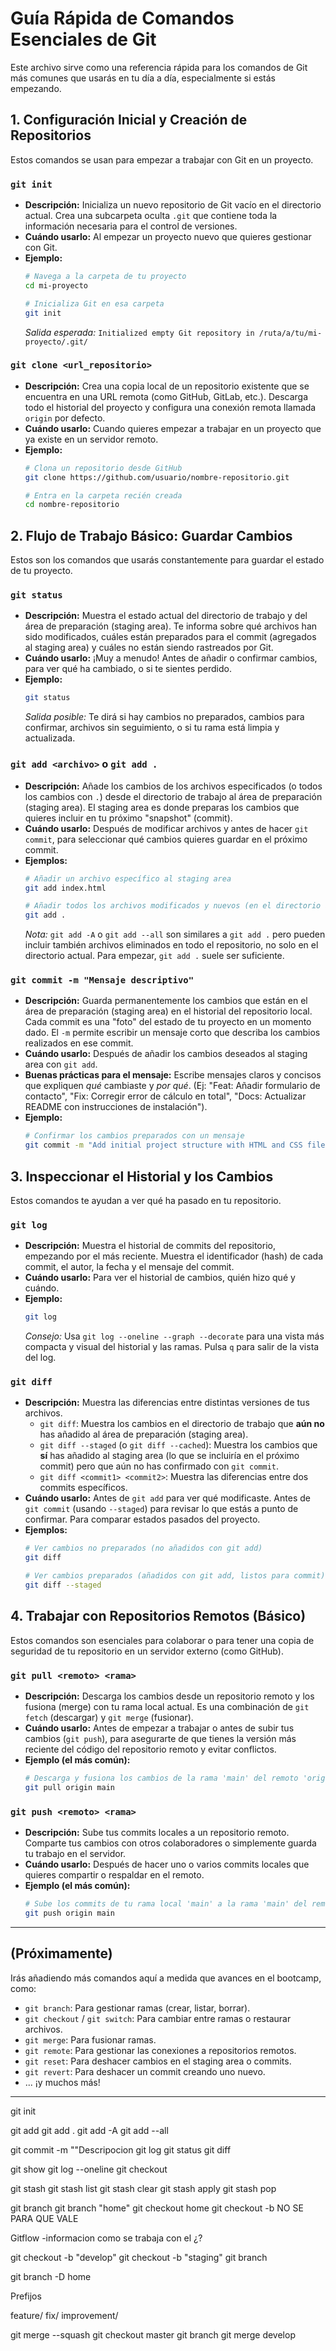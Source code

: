 # Guía Rápida de Comandos Esenciales de Git

Este archivo sirve como una referencia rápida para los comandos de Git más comunes que usarás en tu día a día, especialmente si estás empezando.

## 1. Configuración Inicial y Creación de Repositorios

Estos comandos se usan para empezar a trabajar con Git en un proyecto.

### `git init`

*   **Descripción:** Inicializa un nuevo repositorio de Git vacío en el directorio actual. Crea una subcarpeta oculta `.git` que contiene toda la información necesaria para el control de versiones.
*   **Cuándo usarlo:** Al empezar un proyecto nuevo que quieres gestionar con Git.
*   **Ejemplo:**
    ```bash
    # Navega a la carpeta de tu proyecto
    cd mi-proyecto

    # Inicializa Git en esa carpeta
    git init
    ```
    *Salida esperada:* `Initialized empty Git repository in /ruta/a/tu/mi-proyecto/.git/`

### `git clone <url_repositorio>`

*   **Descripción:** Crea una copia local de un repositorio existente que se encuentra en una URL remota (como GitHub, GitLab, etc.). Descarga todo el historial del proyecto y configura una conexión remota llamada `origin` por defecto.
*   **Cuándo usarlo:** Cuando quieres empezar a trabajar en un proyecto que ya existe en un servidor remoto.
*   **Ejemplo:**
    ```bash
    # Clona un repositorio desde GitHub
    git clone https://github.com/usuario/nombre-repositorio.git

    # Entra en la carpeta recién creada
    cd nombre-repositorio
    ```

## 2. Flujo de Trabajo Básico: Guardar Cambios

Estos son los comandos que usarás constantemente para guardar el estado de tu proyecto.

### `git status`

*   **Descripción:** Muestra el estado actual del directorio de trabajo y del área de preparación (staging area). Te informa sobre qué archivos han sido modificados, cuáles están preparados para el commit (agregados al staging area) y cuáles no están siendo rastreados por Git.
*   **Cuándo usarlo:** ¡Muy a menudo! Antes de añadir o confirmar cambios, para ver qué ha cambiado, o si te sientes perdido.
*   **Ejemplo:**
    ```bash
    git status
    ```
    *Salida posible:* Te dirá si hay cambios no preparados, cambios para confirmar, archivos sin seguimiento, o si tu rama está limpia y actualizada.

### `git add <archivo>` o `git add .`

*   **Descripción:** Añade los cambios de los archivos especificados (o todos los cambios con `.`) desde el directorio de trabajo al área de preparación (staging area). El staging area es donde preparas los cambios que quieres incluir en tu próximo "snapshot" (commit).
*   **Cuándo usarlo:** Después de modificar archivos y antes de hacer `git commit`, para seleccionar qué cambios quieres guardar en el próximo commit.
*   **Ejemplos:**
    ```bash
    # Añadir un archivo específico al staging area
    git add index.html

    # Añadir todos los archivos modificados y nuevos (en el directorio actual y subdirectorios) al staging area
    git add .
    ```
    *Nota:* `git add -A` o `git add --all` son similares a `git add .` pero pueden incluir también archivos eliminados en todo el repositorio, no solo en el directorio actual. Para empezar, `git add .` suele ser suficiente.

### `git commit -m "Mensaje descriptivo"`

*   **Descripción:** Guarda permanentemente los cambios que están en el área de preparación (staging area) en el historial del repositorio local. Cada commit es una "foto" del estado de tu proyecto en un momento dado. El `-m` permite escribir un mensaje corto que describa los cambios realizados en ese commit.
*   **Cuándo usarlo:** Después de añadir los cambios deseados al staging area con `git add`.
*   **Buenas prácticas para el mensaje:** Escribe mensajes claros y concisos que expliquen *qué* cambiaste y *por qué*. (Ej: "Feat: Añadir formulario de contacto", "Fix: Corregir error de cálculo en total", "Docs: Actualizar README con instrucciones de instalación").
*   **Ejemplo:**
    ```bash
    # Confirmar los cambios preparados con un mensaje
    git commit -m "Add initial project structure with HTML and CSS files"
    ```

## 3. Inspeccionar el Historial y los Cambios

Estos comandos te ayudan a ver qué ha pasado en tu repositorio.

### `git log`

*   **Descripción:** Muestra el historial de commits del repositorio, empezando por el más reciente. Muestra el identificador (hash) de cada commit, el autor, la fecha y el mensaje del commit.
*   **Cuándo usarlo:** Para ver el historial de cambios, quién hizo qué y cuándo.
*   **Ejemplo:**
    ```bash
    git log
    ```
    *Consejo:* Usa `git log --oneline --graph --decorate` para una vista más compacta y visual del historial y las ramas. Pulsa `q` para salir de la vista del log.

### `git diff`

*   **Descripción:** Muestra las diferencias entre distintas versiones de tus archivos.
    *   `git diff`: Muestra los cambios en el directorio de trabajo que **aún no** has añadido al área de preparación (staging area).
    *   `git diff --staged` (o `git diff --cached`): Muestra los cambios que **sí** has añadido al staging area (lo que se incluiría en el próximo commit) pero que aún no has confirmado con `git commit`.
    *   `git diff <commit1> <commit2>`: Muestra las diferencias entre dos commits específicos.
*   **Cuándo usarlo:** Antes de `git add` para ver qué modificaste. Antes de `git commit` (usando `--staged`) para revisar lo que estás a punto de confirmar. Para comparar estados pasados del proyecto.
*   **Ejemplos:**
    ```bash
    # Ver cambios no preparados (no añadidos con git add)
    git diff

    # Ver cambios preparados (añadidos con git add, listos para commit)
    git diff --staged
    ```


## 4. Trabajar con Repositorios Remotos (Básico)

Estos comandos son esenciales para colaborar o para tener una copia de seguridad de tu repositorio en un servidor externo (como GitHub).

### `git pull <remoto> <rama>`

*   **Descripción:** Descarga los cambios desde un repositorio remoto y los fusiona (merge) con tu rama local actual. Es una combinación de `git fetch` (descargar) y `git merge` (fusionar).
*   **Cuándo usarlo:** Antes de empezar a trabajar o antes de subir tus cambios (`git push`), para asegurarte de que tienes la versión más reciente del código del repositorio remoto y evitar conflictos.
*   **Ejemplo (el más común):**
    ```bash
    # Descarga y fusiona los cambios de la rama 'main' del remoto 'origin'
    git pull origin main
    ```

### `git push <remoto> <rama>`

*   **Descripción:** Sube tus commits locales a un repositorio remoto. Comparte tus cambios con otros colaboradores o simplemente guarda tu trabajo en el servidor.
*   **Cuándo usarlo:** Después de hacer uno o varios commits locales que quieres compartir o respaldar en el remoto.
*   **Ejemplo (el más común):**
    ```bash
    # Sube los commits de tu rama local 'main' a la rama 'main' del remoto 'origin'
    git push origin main
    ```

---

## (Próximamente)

Irás añadiendo más comandos aquí a medida que avances en el bootcamp, como:

*   `git branch`: Para gestionar ramas (crear, listar, borrar).
*   `git checkout` / `git switch`: Para cambiar entre ramas o restaurar archivos.
*   `git merge`: Para fusionar ramas.
*   `git remote`: Para gestionar las conexiones a repositorios remotos.
*   `git reset`: Para deshacer cambios en el staging area o commits.
*   `git revert`: Para deshacer un commit creando uno nuevo.
*   ... ¡y muchos más!

---
git init

git add <archivo>
git add .
git add -A
git add --all

git commit -m ""Descripocion
git log
git status
git diff

git show
git log --oneline
git checkout <id commit>

git stash
git stash list
git stash clear
git stash apply
git stash pop


git branch
git branch "home"
git checkout home
git checkout -b NO SE PARA QUE VALE

Gitflow -informacion como se trabaja con el ¿?

git checkout -b "develop"
git checkout -b "staging"
git branch

git branch -D home

Prefijos

feature/<nombre>
fix/<nombre>
improvement/<nombre>

git merge --squash
git checkout master
git branch
git merge develop